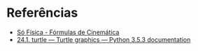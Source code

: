 # Referências

* [Só Física - Fórmulas de Cinemática](http://www.sofisica.com.br/conteudos/FormulasEDicas/formulas.php)
* [24.1. turtle — Turtle graphics &mdash; Python 3.5.3 documentation](https://docs.python.org/3.5/library/turtle.html)

